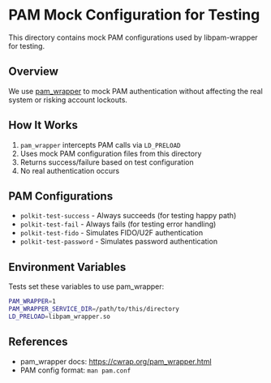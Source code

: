 # PAM Mock Configuration for Testing

This directory contains mock PAM configurations used by libpam-wrapper for testing.

## Overview

We use [pam_wrapper](https://cwrap.org/pam_wrapper.html) to mock PAM authentication
without affecting the real system or risking account lockouts.

## How It Works

1. `pam_wrapper` intercepts PAM calls via `LD_PRELOAD`
2. Uses mock PAM configuration files from this directory
3. Returns success/failure based on test configuration
4. No real authentication occurs

## PAM Configurations

- `polkit-test-success` - Always succeeds (for testing happy path)
- `polkit-test-fail` - Always fails (for testing error handling)
- `polkit-test-fido` - Simulates FIDO/U2F authentication
- `polkit-test-password` - Simulates password authentication

## Environment Variables

Tests set these variables to use pam_wrapper:

```bash
PAM_WRAPPER=1
PAM_WRAPPER_SERVICE_DIR=/path/to/this/directory
LD_PRELOAD=libpam_wrapper.so
```

## References

- pam_wrapper docs: https://cwrap.org/pam_wrapper.html
- PAM config format: `man pam.conf`
